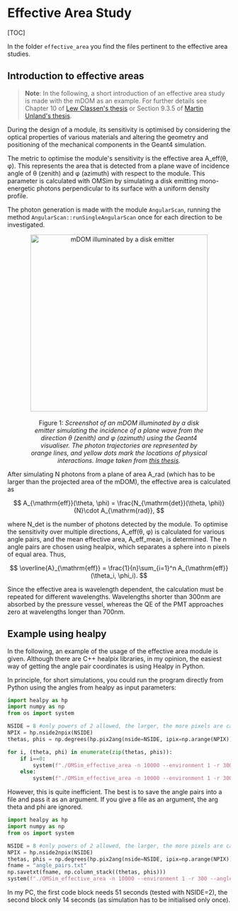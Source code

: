 # Effective Area Study
[TOC]

In the folder `effective_area` you find the files pertinent to the effective area studies. 

## Introduction to effective areas
> **Note**: In the following, a short introduction of an effective area study is made with the mDOM as an example. For further details see Chapter 10 of [Lew Classen's thesis](https://www.uni-muenster.de/imperia/md/content/physik_kp/agkappes/abschlussarbeiten/doktorarbeiten/1702-phd_lclassen.pdf) or Section 9.3.5 of [Martin Unland's thesis](https://zenodo.org/record/8121321).

During the design of a module, its sensitivity is optimised by considering the optical properties of various materials and altering the geometry and positioning of the mechanical components in the Geant4 simulation.

The metric to optimise the module's sensitivity is the effective area A_eff(θ, φ). This represents the area that is detected from a plane wave of incidence angle of θ (zenith) and φ (azimuth) with respect to the module. This parameter is calculated with OMSim by simulating a disk emitting mono-energetic photons perpendicular to its surface with a uniform density profile.

The photon generation is made with the module `AngularScan`, running the method `AngularScan::runSingleAngularScan` once for each direction to be investigated.

<div style="width: 100%; text-align: center;">
<img src="imgs/mDOM_scan.png" width="400" height="400" alt="mDOM illuminated by a disk emitter" />
<div style="width: 80%; margin: auto;">
<br/>
Figure 1: <i>Screenshot of an mDOM illuminated by a disk emitter simulating the incidence of a plane wave from the direction θ (zenith) and φ (azimuth) using the Geant4 visualiser. The photon trajectories are represented by orange lines, and yellow dots mark the locations of physical interactions. Image taken from <a href="https://zenodo.org/record/8121321">this thesis</a>.</i>
</div>
</div>

After simulating N photons from a plane of area A_rad (which has to be larger than the projected area of the mDOM), the effective area is calculated as

$$
A_{\mathrm{eff}}(\theta, \phi) = \frac{N_{\mathrm{det}}(\theta, \phi)}{N}\cdot A_{\mathrm{rad}},
$$

where N_det is the number of photons detected by the module. To optimise the sensitivity over multiple directions, A_eff(θ, φ) is calculated for various angle pairs, and the mean effective area, A_eff_mean, is determined. The n angle pairs are chosen using healpix, which separates a sphere into n pixels of equal area. Thus,

$$
\overline{A}_{\mathrm{eff}} = \frac{1}{n}\sum_{i=1}^n A_{\mathrm{eff}}(\theta_i, \phi_i).
$$

Since the effective area is wavelength dependent, the calculation must be repeated for different wavelengths. Wavelengths shorter than 300nm are absorbed by the pressure vessel, whereas the QE of the PMT approaches zero at wavelengths longer than 700nm.

## Example using healpy

In the following, an example of the usage of the effective area module is given. Although there are C++ healpix libraries, in my opinion, the easiest way of getting the angle pair coordinates is using Healpy in Python.

In principle, for short simulations, you could run the program directly from Python using the angles from healpy as input parameters:

```py
import healpy as hp
import numpy as np
from os import system

NSIDE = 8 #only powers of 2 allowed, the larger, the more pixels are calculated
NPIX = hp.nside2npix(NSIDE)
thetas, phis = np.degrees(hp.pix2ang(nside=NSIDE, ipix=np.arange(NPIX)))

for i, (theta, phi) in enumerate(zip(thetas, phis)):
    if i==0:
        system(f"./OMSim_effective_area -n 10000 --environment 1 -r 300 -t {theta} -f  {phi} --output_file output")
    else:
        system(f"./OMSim_effective_area -n 10000 --environment 1 -r 300 -t {theta} -f  {phi} --output_file output --no_header")
```

However, this is quite inefficient. The best is to save the angle pairs into a file and pass it as an argument. If you give a file as an argument, the arg theta and phi are ignored.

```py
import healpy as hp
import numpy as np
from os import system

NSIDE = 8 #only powers of 2 allowed, the larger, the more pixels are calculated
NPIX = hp.nside2npix(NSIDE)
thetas, phis = np.degrees(hp.pix2ang(nside=NSIDE, ipix=np.arange(NPIX)))
fname = "angle_pairs.txt"
np.savetxt(fname, np.column_stack((thetas, phis)))
system(f"./OMSim_effective_area -n 10000 --environment 1 -r 300 --angles_file {fname} --output_file output")
```

In my PC, the first code block needs 51 seconds (tested with NSIDE=2), the second block only 14 seconds (as simulation has to be initialised only once).
